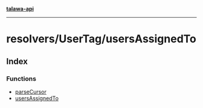 [**talawa-api**](../../../README.md)

***

# resolvers/UserTag/usersAssignedTo

## Index

### Functions

- [parseCursor](functions/parseCursor.md)
- [usersAssignedTo](functions/usersAssignedTo.md)
